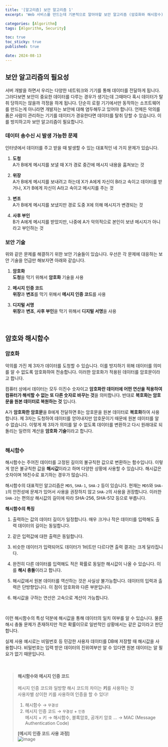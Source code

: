 ```yaml
---
title: '[알고리즘] 보안 알고리즘 1'
excerpt: 'Web 서비스를 만드는데 기본적으로 알아야할 보안 알고리즘 (암호화와 해시함수)'

categories: [Algorithm]
tags: [Algorithm, Security]

toc: true
toc_sticky: true
published: true

date: 2024-08-13
---
```


## 보안 알고리즘의 필요성

서버 개발을 하면서 우리는 다양한 네트워크와 기기를 통해 데이터를 전달하게 됩니다. 그러다보면 보안이 중요한 데이터를 다루는 경우가 생기는데 그때마다 혹시 데이터가 탈취 당하지는 않을까 걱정을 하게 됩니다. 단순히 로컬 기기에서만 동작하는 소프트웨어를 만드는게 아니라면 개발자는 보안에 대해 염두해두고 있어야 합니다. 언제든 악의를 품은 사람이 관리하는 기기를 데이터가 경유한다면 데이터를 탈취 당할 수 있습니다. 이를 방지하고자 보안 알고리즘이 필요합니다.

### 데이터 송수신 시 발생 가능한 문제

인터넷에서 데이터를 주고 받을 때 발생할 수 있는 대표적인 네 가지 문제가 있습니다.

1. **도청**  
   A가 B에게 메시지를 보낼 때 X가 경로 중간에 메시지 내용을 훔쳐보는 것

2. **위장**  
   A가 B에게 메시지를 보내려고 하는데 X가 A에게 자신이 B라고 속이고 데이터를 받거나, X가 B에게 자신이 A라고 속이고 메시지를 주는 것

3. **변조**  
   A가 B에게 메시지를 보냈지만 경로 도중 X에 의해 메시지가 변경되는 것

4. **사후 부인**  
    B가 A에게 메시지를 받았지만, 나중에 A가 악의적으로 본인이 보낸 메시지가 아니라고 부인하는 것
   <br>

### 보안 기술

위와 같은 문제를 해결하기 위한 보안 기술들이 있습니다. 우선은 각 문제에 대응하는 보안 기술을 언급만 해보자면 아래와 같습니다.

1. **암호화**  
   **도청**을 막기 위해서 **암호화** 기술을 사용

2. **메시지 인증 코드**  
   **위장**과 **변조**를 막기 위해서 **메시지 인증 코드**를 사용

3. **디지털 서명**  
   **위장**과 **변조**, **사후 부인**을 막기 위해서 **디지털 서명**을 사용

<br>

## 암호와 해시함수

### 암호화

악의를 가진 제 3자가 데이터를 도청할 수 있습니다. 이를 방지하기 위해 데이터를 의미를 알 수 없도록 암호화하여 전송합니다. 이러한 암호화가 적용된 데이터를 암호문이라고 합니다.

컴퓨터 상에서 데이터는 모두 이진수 숫자이고 **암호화란 데이터에 어떤 연산을 적용하여 컴퓨터가 해석할 수 없는 또 다른 숫자로 바꾸는 것**을 의미합니다. 반대로 **복호화는 암호문을 원본 데이터로 복원하는 것** 입니다.

A가 **암호화한 암호문**을 B에게 전달하면 B는 암호문을 원본 데이터로 **복호화**하여 사용합니다. 제 3자는 도청하여 데이터를 얻어내지만 암호문이기 때문에 원본 데이터를 알 수 없습니다. 이렇게 제 3자가 의미를 알 수 없도록 데이터를 변환하고 다시 원래대로 되돌리는 일련의 계산을 **암호화 기술**이라고 합니다.  
<br>

### 해시함수

해시함수는 주어진 데이터를 고정된 길이의 불규칙한 값으로 변환하는 함수입니다. 이렇게 얻은 불규칙한 값을 **해시값**이라고 하며 다양한 상황에 사용할 수 있습니다. 해시값은 숫자이며 16진수로 표기하는 경우가 많습니다.

해시함수의 대표적인 알고리즘은 `MD5`, `SHA-1`, `SHA-2` 등이 있습니다. 현재는 `MD5`와 `SHA-1`의 안전성에 문제가 있어서 사용을 권장하지 않고 `SHA-2`의 사용을 권장합니다. 이러한 `SHA-2`는 편의상 해시값의 길이에 따라 SHA-256, SHA-512 등으로 부릅니다.

**해시함수의 특징**

1. 출력하는 값의 데이터 길이가 일정합니다. 매우 크거나 작은 데이터를 입력해도 출력 데이터의 길이는 동일합니다.

2. 같은 입력값에 대한 출력은 동일합니다.

3. 비슷한 데이터가 입력되어도 데이터가 1비트만 다르다면 출력 결과는 크게 달라집니다.

4. 완전히 다른 데이터를 입력해도 적은 확률로 동일한 해시값이 나올 수 있습니다. 이를 **해시 충돌**이라고 합니다.

5. 해시값에서 원본 데이터를 역산하는 것은 사실상 불가능합니다. 데이터의 입력과 출력은 단방향입니다. 이 점이 암호화와 다른 부분입니다.

6. 해시값을 구하는 연산은 고속으로 계산이 가능합니다.

<br>

이런 해시함수의 특성 덕분에 해시값을 통해 데이터의 일치 여부를 알 수 있습니다. 물론 해시 충돌 문제가 존재하지만 적은 확률이므로 일반적인 상황에서는 같은 값이라고 판단합니다.

실제 사용 예시로는 비밀번호 등 민감한 사용자 데이터를 DB에 저장할 때 해시값을 사용합니다. 비밀번호는 입력 받은 데이터의 진위여부만 알 수 있다면 원본 데이터는 알 필요가 없기 때문입니다.

<br>

> #### **해시함수와 메시지 인증 코드**
>
> 메시지 인증 코드와 일방향 해시 코드의 차이는 **키**를 사용하는 것  
> 사용자별 상이한 키를 사용하여 인증을 할 수 있다!
>
> 1. 해시함수 → `무결성`
> 2. 메시지 인증 코드 → `무결성` + `인증`  
>    메시지 + 키 → 해시함수, 블록암호, 공개키 암호 ... → MAC (Message Authentication Code)
>
> **[메시지 인증 코드 사용 과정]**  
> ![image](https://github.com/user-attachments/assets/d257c62f-b596-412b-8d9c-3c15fa230dee)
